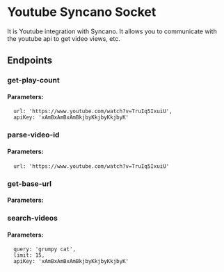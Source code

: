 # Youtube Syncano Socket

It is Youtube integration with Syncano. It allows you to communicate with the youtube api to get video views, etc.

## Endpoints

### get-play-count

#### Parameters:

      url: 'https://www.youtube.com/watch?v=TruIq5IxuiU',
      apiKey: 'xAmBxAmBxAmBkjbyKkjbyKkjbyK'


### parse-video-id

#### Parameters:

      url: 'https://www.youtube.com/watch?v=TruIq5IxuiU'


### get-base-url

#### Parameters:



### search-videos

#### Parameters:

      query: 'grumpy cat',
      limit: 15,
      apiKey: 'xAmBxAmBxAmBkjbyKkjbyKkjbyK'

